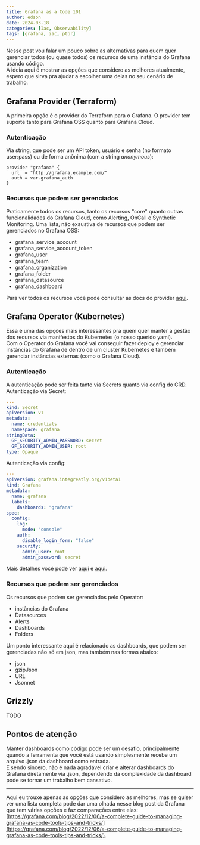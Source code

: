 ```yaml
---
title: Grafana as a Code 101 
author: edson
date: 2024-03-18
categories: [Iac, Observability]
tags: [grafana, iac, ptbr]
---
```


Nesse post vou falar um pouco sobre as alternativas para quem quer gerenciar todos (ou quase todos) os recursos de uma instância do Grafana usando código.   
A ideia aqui é mostrar as opções que considero as melhores atualmente, espero que sirva pra ajudar a escolher uma delas no seu cenário de trabalho.

## Grafana Provider (Terraform)

A primeira opção é o provider do Terraform para o Grafana. O provider tem suporte tanto para Grafana OSS quanto para Grafana Cloud.

### Autenticação

Via string, que pode ser um API token, usuário e senha (no formato user:pass) ou de forma anônima (com a string *anonymous*):

```
provider "grafana" {
  url  = "http://grafana.example.com/"
  auth = var.grafana_auth
}
```

### Recursos que podem ser gerenciados

Praticamente todos os recursos, tanto os recursos "core" quanto outras funcionalidades do Grafana Cloud, como Alerting, OnCall e Synthetic Monitoring.
Uma lista, não exaustiva de recursos que podem ser gerenciados no Grafana OSS:
* grafana_service_account
* grafana_service_account_token
* grafana_user
* grafana_team
* grafana_organization
* grafana_folder
* grafana_datasource
* grafana_dashboard

Para ver todos os recursos você pode consultar as docs do provider [aqui](https://registry.terraform.io/providers/grafana/grafana/latest/docs).


## Grafana Operator (Kubernetes)
Essa é uma das opções mais interessantes pra quem quer manter a gestão dos recursos via manifestos do Kubernetes (o nosso querido yaml).   
Com o Operator do Grafana você vai conseguir fazer deploy e gerenciar instâncias do Grafana de dentro de um cluster Kubernetes e também gerenciar instâncias externas (como o Grafana Cloud).


### Autenticação
A autenticação pode ser feita tanto via Secrets quanto via config do CRD.   
Autenticação via Secret:

```yaml
---
kind: Secret
apiVersion: v1
metadata:
  name: credentials
  namespace: grafana
stringData:
  GF_SECURITY_ADMIN_PASSWORD: secret
  GF_SECURITY_ADMIN_USER: root
type: Opaque
```

Autenticação via config:
```yaml
---
apiVersion: grafana.integreatly.org/v1beta1
kind: Grafana
metadata:
  name: grafana
  labels:
    dashboards: "grafana"
spec:
  config:
    log:
      mode: "console"
    auth:
      disable_login_form: "false"
    security:
      admin_user: root
      admin_password: secret
```
Mais detalhes você pode ver [aqui](https://grafana.github.io/grafana-operator/docs/examples/credential_secret/readme/) e [aqui](https://grafana.github.io/grafana-operator/docs/examples/credential_config/readme/).


### Recursos que podem ser gerenciados

Os recursos que podem ser gerenciados pelo Operator:
* instâncias do Grafana
* Datasources
* Alerts
* Dashboards
* Folders


Um ponto interessante aqui é relacionado as dashboards, que podem ser gerenciadas não só em json, mas também nas formas abaixo:
* json
* gzipJson
* URL
* Jsonnet

## Grizzly

TODO



## Pontos de atenção

Manter dashboards como código pode ser um desafio, principalmente quando a ferramenta que você está usando simplesmente recebe um arquivo .json da dashboard como entrada.    
E sendo sincero, não é nada agradável criar e alterar dashboards do Grafana diretamente via .json, dependendo da complexidade da dashboard pode se tornar um trabalho bem cansativo.


---

Aqui eu trouxe apenas as opções que considero as melhores, mas se quiser ver uma lista completa pode dar uma olhada nesse blog post da Grafana que tem várias opções e faz comparações entre elas: [https://grafana.com/blog/2022/12/06/a-complete-guide-to-managing-grafana-as-code-tools-tips-and-tricks/](https://grafana.com/blog/2022/12/06/a-complete-guide-to-managing-grafana-as-code-tools-tips-and-tricks/).



